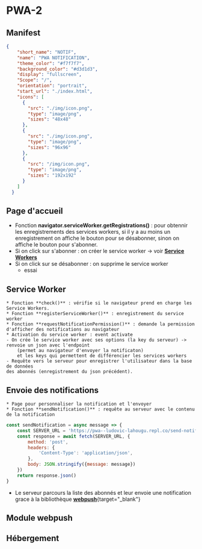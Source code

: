 # PWA-2

## Manifest
```json
{
    "short_name": "NOTIF",
    "name": "PWA NOTIFICATION",
    "theme_color": "#f7f7f7",
    "background_color": "#d3d1d3",
    "display": "fullscreen",
    "Scope": "/",
    "orientation": "portrait",
    "start_url": "./index.html",
    "icons": [
      {
        "src": "./img/icon.png",
        "type": "image/png",
        "sizes": "48x48"
      },
      {
        "src": "./img/icon.png",
        "type": "image/png",
        "sizes": "96x96"
      },
      {
        "src": "/img/icon.png",
        "type": "image/png",
        "sizes": "192x192"
      }
    ]
  }
  ```
 ## Page d'accueil
   * Fonction **navigator.serviceWorker.getRegistrations()** : pour obtennir les enregistrements des services workers,
     si il y a au moins un enregistrement on affiche le bouton pour se désabonner, sinon on affiche le bouton pour s'abonner.
   * Si on click sur s'abonner : on créer le service worker -> voir [**Service Workers**](#service-worker)
   * Si on click sur se désabonner : on supprime le service worker
     - essai

  ## Service Worker
    * Fonction **check()** : vérifie si le navigateur prend en charge les Service Workers.
    * Fonction **registerServiceWorker()** : enregistrement du service worker
    * Fonction **requestNotificationPermission()** : demande la permission d'afficher des notifications au navigateur
    * Activation du service worker : event activate
    - On crée le service worker avec ses options (la key du serveur) -> renvoie un json avec l'endpoint
        (permet au navigateur d'envoyer la notificaton)
        et les keys qui permettent de différencier les services workers
    - Requête vers le serveur pour enregistrer l'utilisateur dans la base de données
    des abonnés (enregistrement du json précédent).

## Envoie des notifications
    * Page pour personnaliser la notification et l'envoyer
    * Fonction **sendNotification()** : requête au serveur avec le contenu de la notification
```js
const sendNotification = async message => {
    const SERVER_URL = 'https://pwa--ludovic-lahougu.repl.co/send-notification'
    const response = await fetch(SERVER_URL, {
        method: 'post',
        headers: {
            'Content-Type': 'application/json',
        },
        body: JSON.stringify({message: message})
    })
    return response.json()
}
```
* Le serveur parcours la liste des abonnés et leur envoie une notification grace à la bibliothèque [**webpush**](https://www.npmjs.com/package/web-push){target="_blank"}


## Module webpush

  
  ## Hébergement
